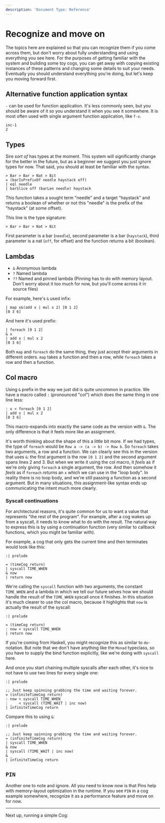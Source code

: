 ```yaml
---
description: 'Document Type: Reference'
---
```


# Recognize and move on

The topics here are explained so that you can recognize them if you come across them, but don't worry about fully understanding and using everything you see here. For the purposes of getting familiar with the system and building some toy cogs, you can get away with copying existing instances of these patterns and changing some details to suit your needs.  
Eventually you should understand everything you're doing, but let's keep you moving forward first.

## Alternative function application syntax

`-` can be used for function application. It's less commonly seen, but you should be aware of it so you understand it when you see it somewhere. It is most often used with single argument function application, like `f-x`.

```sire
inc-1
2
```

## Types

Sire _sort of_ has types at the moment. This system will significantly change for the better in the future, but as a beginner we suggest you just ignore types for now. That said, you should at least be familiar with the syntax.

```sire
> Bar > Bar > Nat > Bit
= (barIsPrefixOf needle haystack off)
| eql needle
| barSlice off (barLen needle) haystack
```

This function takes a sought term "needle" and a target "haystack" and returns a boolean of whether or not this "needle" is the prefix of the "haystack" (at some offset).

This line is the type signature:

```sire
> Bar > Bar > Nat > Bit
```

First parameter is a bar (`needle`), second parameter is a bar (`haystack`), third parameter is a nat (`off`, for offset) and the function returns a bit (boolean).

## Lambdas

- `&`  Anonymous lambda
- `?`  Named lambda
- `??` Named and pinned lambda (Pinning has to do with memory layout. Don't worry about it too much for now, but you'll come across it in source files)

For example, here's `&` used infix:

```sire
| map x&(add x | mul x 2) [0 1 2]
[0 3 6]
```

And here it's used prefix:

```sire
| foreach [0 1 2]
& x
| add x | mul x 2
[0 3 6]
```

Both `map` and `foreach` do the same thing, they just accept their arguments in different orders. `map` takes a function and then a row, while `foreach` takes a row and then a function.

## Col macro

Using `&` prefix in the way we just did is quite uncommon in practice. We have a macro called `:` (pronounced "col") which does the same thing in one line less:

```sire
: x < foreach [0 1 2]
| add x | mul x 2
[0 3 6]
```

This macro-expands into exactly the same code as the version with `&`. The only difference is that it feels more like an assignment.

It's worth thinking about the shape of this a little bit more. If we had types, the type of `foreach` would be `Row a -> (a -> b) -> Row b`.
So `foreach` takes two arguments, a row and a function. We can clearly see this in the version that uses `&`: the first argument is the row `[0 1 2]` and the second argument spans lines 2 and 3.
But when we write it using the col macro, it *feels* as if we're only giving `foreach` a single argument, the row. And then somehow it *feels* as if `foreach` *returns* an `x` which we can use in the "loop body". In reality there is no loop body, and we're still passing a function as a second argument. But in many situations, this assignment-like syntax ends up communicating the intent much more clearly.

### Syscall continuations

For architectural reasons, it's quite common for us to want a value that represents "the rest of the program". For example, after a cog wakes up from a syscall, it needs to know what to do with the result. The natural way to express this is by using a continuation function (very similar to callback functions, which you might be familiar with).

For example, a cog that only gets the current time and then terminates would look like this:

```sire
:| prelude

= (timeCog return)
| syscall TIME_WHEN
& now
| return now
```

We're calling the `syscall` function with two arguments, the constant `TIME_WHEN` and a lambda in which we tell our future selves how we should handle the result of the `TIME_WHEN` syscall once it finishes. In this situation it's much clearer to use the col macro, because it highlights that `now` is actually the result of the syscall:

```sire
:| prelude

= (timeCog return)
: now < syscall TIME_WHEN
| return now
```

If you're coming from Haskell, you might recognize this as similar to `do`-notation. But note that we don't have anything like the `Monad` typeclass, so you have to supply the bind function explicitly, like we're doing with `syscall` here.

And once you start chaining multiple syscalls after each other, it's nice to not have to use two lines for every single one:

```sire
:| prelude

;; Just keep spinning grabbing the time and waiting forever.
= (infiniteTimeCog return)
: now < syscall TIME_WHEN
: _   < syscall (TIME_WAIT | inc now)
| infiniteTimeCog return
```

Compare this to using `&`:

```sire
:| prelude

;; Just keep spinning grabbing the time and waiting forever.
= (infiniteTimeCog return)
| syscall TIME_WHEN
& now
| syscall (TIME_WAIT | inc now)
& _
| infiniteTimeCog return
```

## `PIN`

Another one to note and ignore. All you need to know now is that Pins help with memory-layout optimization in the runtime. If you see `PIN` in a cog example somewhere, recognize it as a performance feature and move on for now.

---

Next up, running a simple Cog:
